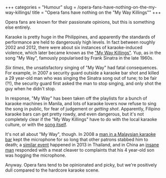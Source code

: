 +++
categories = "Humour"
slug = /opera-fans-have-nothing-on-the-my-way-killings/
title = "Opera fans have nothing on the &quot;My Way Killings&quot;"
+++

Opera fans are known for their passionate opinions, but this is something else entirely.

Karaoke is pretty huge in the Philippines, and apparently the standards of performance are held to dangerously high levels. In fact between roughly 2002 and 2012, there were about six instances of karaoke-induced violence, which later became known as the ["My Way Killings"](https://en.wikipedia.org/wiki/My_Way_killings). Yup, as in the song "My Way", famously popularised by Frank Sinatra in the late 1960s.

*Six times*, the unsatisfactory singing of "My Way" had fatal consequences. For example, in 2007 a security guard outside a karaoke bar shot and killed a 29 year-old man who was singing the Sinatra song out of tune; to be fair (?!), the security guard first asked the man to stop singing, and only shot the guy when he didn't stop.

In response, "My Way" has been taken off the playlists for a bunch of karaoke machines in Manila, and lots of karaoke lovers now refuse to sing the song in public, for fear of judgement or *getting shot*. Apparently, Filipino karaoke bars can get pretty rowdy, and even dangerous, but it's not completely clear if the "My Way Killings" have to do with the local karaoke culture, or with the [song itself](http://www.azlyrics.com/lyrics/franksinatra/myway.html).

It's not all about "My Way", though. In 2008 a [man in a Malaysian karaoke bar](https://www.theguardian.com/world/2008/dec/05/karaoke-killing-malaysia) kept the microphone for so long that other patrons stabbed him to death; a [similar event](http://www.independent.co.uk/news/world/asia/american-tourist-stabbed-to-death-after-refusing-to-stop-singing-with-band-in-thailand-bar-8742041.html) happened in 2013 in Thailand, and in China an [insane man](http://www.telegraph.co.uk/news/worldnews/asia/china/9508353/Chinese-toddlers-karaoke-tantrum-ends-in-bloodbath.html) responded with a meat cleaver to complaints that his 4 year-old son was hogging the microphone.

Anyway. Opera fans tend to be opinionated and picky, but we're positively dull compared to the hardcore karaoke scene.
